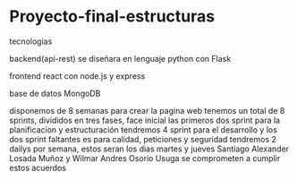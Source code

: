 # Proyecto-final-estructuras

tecnologias

backend(api-rest)
se diseñara en lenguaje python con Flask

frontend
react con node.js y express

base de datos
MongoDB

disponemos de 8 semanas para crear la pagina web
tenemos un total de 8 sprints, divididos en tres fases,
face inicial las primeros dos sprint para la planificacion y estructuración
tendremos 4 sprint para el desarrollo y los dos sprint faltantes es para calidad, peticiones y seguridad
tendremos 2 dailys por semana, estos seran los dias martes y jueves 
Santiago Alexander Losada Muñoz y Wilmar Andres Osorio Usuga
se comprometen a cumplir estos acuerdos





